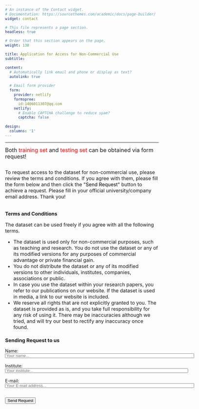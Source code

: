 ```yaml
---
# An instance of the Contact widget.
# Documentation: https://sourcethemes.com/academic/docs/page-builder/
widget: contact

# This file represents a page section.
headless: true

# Order that this section appears on the page.
weight: 130

title: Application for Access for Non-Commercial Use
subtitle:

content:
  # Automatically link email and phone or display as text?
  autolink: true
  
  # Email form provider
  form:
    provider: netlify
    formspree:
      id:1406011307@qq.com
    netlify:
      # Enable CAPTCHA challenge to reduce spam?
      captcha: false
  
design:
  columns: '1'
---
```


<html>
<head>
  
  
  
<title> Application for Access for Non-Commercial Use </title>
<meta http-equiv="Content-Security-Policy" content="upgrade-insecure-requests">
<script src="http://ajax.aspnetcdn.com/ajax/jQuery/jquery-1.8.0.js"></script>
</head>

<body>

<hr/>

<font size="4"> Both <font size="4" color="red">training set</font> and <font size="4" color="red">testing set</font> can be obtained via form request! </font>
<br><br>

<font size="3">
	To request access to the dataset for non-commercial use, please review the terms and conditions. If you agree with them, please fill the form below and then click the "<font color="black">Send Request</font>" button to achieve a request. Please fill in your official university/company email address. Thank you!

<br>
<br>

<b>Terms and Conditions</b>
<br>

The dataset can be used freely if you agree with all the following terms.<br>

 - The dataset is used only for non-commercial purposes, such as teaching and research. You do not use the dataset or any of its modified versions for any purposes of commercial advantage or private financial gain.<br>
 - You do not distribute the dataset or any of its modified versions to other individuals, institutes, companies, associations or public.<br>
 - In case you use the dataset within your research papers, you refer to our publications on our website. If the dataset is used in media, a link to our website is included.<br>
 - We reserve all rights that are not explicitly granted to you. The dataset is provided as is, and you take full responsibility for any risk of using it. There may be inaccuracies although we tried, and will try our best to rectify any inaccuracy once found.

</font>

<h3>Sending Request to us</h3>

<form class="form" id="emailForm">
	Name: <input id="first" name='name' type="text" style="width: 620px; height: 15px;" placeholder="Your name..." class="form__input" />
	<br><br>
	Institute: <input id="second" name='institute' type="text"  style="width: 600px; height: 15px;" placeholder="Your institute..." class="form__input" />
	<br><br>
	E-mail: <input id="third" name='email' type="text" style="width: 620px; height: 15px;" placeholder="Your E-mail address..." class="form__input" />
    <!--<textarea id="third" name='e-mail' type="text" placeholder="Your E-mail..." class="form__input"></textarea>-->
</form>
<br>
<button id="btnSubmit">Send Request</button>
<br><br><br><br>



<script type="text/javascript" src="https://cdn.jsdelivr.net/npm/emailjs-com@2/dist/email.min.js"></script>
<script type="text/javascript">
   (function(){
      emailjs.init("user_sjjxu42gVFLvZtjK3yGIz");
   })();
</script>
<script type="text/javascript" src="./main.js"></script>

</body>

</html>

